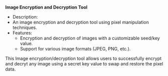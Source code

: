 **Image Encryption and Decryption Tool**
   - Description:
   -  An image encryption and decryption tool using pixel manipulation techniques.
   - Features:
     - Encryption and decryption of images with a customizable seed/key value.
     - Support for various image formats (JPEG, PNG, etc.).

This Image encryption/decryption tool allows users to successfully encrypt and decryt any image using a secret key value to swap and restore the pixel data.

 
